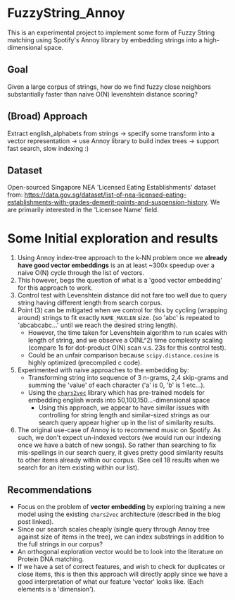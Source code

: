 # FuzzyString_Annoy

This is an experimental project to implement some form of Fuzzy String matching using Spotify's Annoy library by embedding strings into a high-dimensional space.

## Goal

Given a large corpus of strings, how do we find fuzzy close neighbors substantially faster than naive O(N) levenshtein distance scoring?

## (Broad) Approach

Extract english_alphabets from strings -> specify some transform into a vector representation -> use Annoy library to build index trees -> support fast search, slow indexing :)

## Dataset

Open-sourced Singapore NEA 'Licensed Eating Establishments' dataset from: https://data.gov.sg/dataset/list-of-nea-licensed-eating-establishments-with-grades-demerit-points-and-suspension-history. We are primarily interested in the 'Licensee Name' field.

# Some Initial exploration and results

1. Using Annoy index-tree approach to the k-NN problem once we **already have good vector embeddings** is an at least ~300x speedup over a naive O(N) cycle through the list of vectors.
2. This however, begs the question of what is a 'good vector embedding' for this approach to work.
3. Control test with Levenshtein distance did not fare too well due to query string having different length from search corpus.
4. Point (3) can be mitigated when we control for this by cycling (wrapping around) strings to fit exactly `NAME_MAXLEN` size. (so 'abc' is repeated to 'abcabcabc...' until we reach the desired string length).
    - However, the time taken for Levenshtein algorithm to run scales with length of string, and we observe a O(NL^2) time complexity scaling (compare 1s for dot-product O(N) scan v.s. 23s for this control test).
    - Could be an unfair comparison because `scipy.distance.cosine` is highly optimized (precompiled c code).
5. Experimented with naive approaches to the embedding by:
    - Transforming string into sequence of 3 n-grams, 2,4 skip-grams and summing the 'value' of each character ('a' is 0, 'b' is 1 etc...).
    - Using the [`chars2vec`](https://hackernoon.com/chars2vec-character-based-language-model-for-handling-real-world-texts-with-spelling-errors-and-a3e4053a147d) library which has pre-trained models for embedding english words into 50,100,150...-dimensional space
        - Using this approach, we appear to have similar issues with controlling for string length and similar-sized strings as our search query appear higher up in the list of similarity results.
6. The original use-case of Annoy is to recommend music on Spotify. As such, we don't expect un-indexed vectors (we would run our indexing once we have a batch of new songs). So rather than searching to fix mis-spellings in our search query, it gives pretty good similarity results to other items already within our corpus. (See cell 18 results when we search for an item existing within our list).

## Recommendations

- Focus on the problem of **vector embedding** by exploring training a new model using the existing `chars2vec` architecture (described in the blog post linked).
- Since our search scales cheaply (single query through Annoy tree against size of items in the tree), we can index substrings in addition to the full strings in our corpus?
- An orthogonal exploration vector would be to look into the literature on Protein DNA matching.
- If we have a set of correct features, and wish to check for duplicates or close items, this is then this approach will directly apply since we have a good interpretation of what our feature 'vector' looks like. (Each elements is a 'dimension').